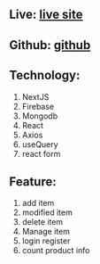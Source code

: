 

## Live: [live site](https://warehouse-management-grocery.vercel.app/)
## Github: [github](https://github.com/SRAKIB17/warehouse-management-system-update-nextjs.git)

## Technology:
1. NextJS
2. Firebase
3. Mongodb
4. React
5. Axios
6. useQuery
7. react form
   
## Feature:
1. add item
2. modified item
3. delete item
4. Manage item
5. login register
6. count product info